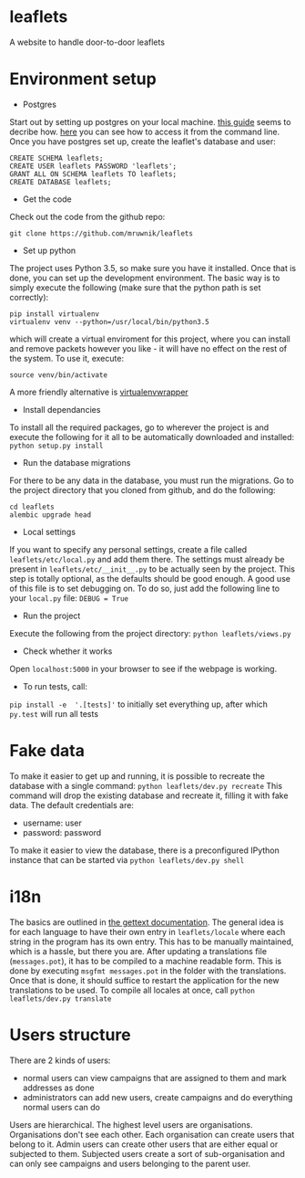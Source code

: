 # leaflets
A website to handle door-to-door leaflets


# Environment setup

* Postgres

Start out by setting up postgres on your local machine. [this guide](https://wiki.postgresql.org/wiki/Detailed_installation_guides) seems to decribe how. [here](https://wiki.postgresql.org/wiki/First_steps) you can see how to access it from the command line.
Once you have postgres set up, create the leaflet's database and user:

```
CREATE SCHEMA leaflets;
CREATE USER leaflets PASSWORD 'leaflets';
GRANT ALL ON SCHEMA leaflets TO leaflets;
CREATE DATABASE leaflets;
```

* Get the code

Check out the code from the github repo:

`git clone https://github.com/mruwnik/leaflets`

* Set up python

The project uses Python 3.5, so make sure you have it installed. Once that is done, you can set up the development environment. The basic way is to simply execute the following (make sure that the python path is set correctly):

```
pip install virtualenv
virtualenv venv --python=/usr/local/bin/python3.5
```

which will create a virtual enviroment for this project, where you can install and remove packets however you like - it will have no effect on the rest of the system. To use it, execute:

`source venv/bin/activate`

A more friendly alternative is [virtualenvwrapper](https://virtualenvwrapper.readthedocs.org/en/latest/)

* Install dependancies

To install all the required packages, go to wherever the project is and execute the following for it all to be automatically downloaded and installed:
`python setup.py install`

* Run the database migrations

For there to be any data in the database, you must run the migrations. Go to the project directory that you cloned from github, and do the following:

```
cd leaflets
alembic upgrade head
```

* Local settings

If you want to specify any personal settings, create a file called `leaflets/etc/local.py` and add them there. The settings must already be present in `leaflets/etc/__init__.py` to be actually seen by the project. This step is totally optional, as the defaults should be good enough. A good use of this file is to set debugging on. To do so, just add the following line to your `local.py` file:
`DEBUG = True`

* Run the project

Execute the following from the project directory:
`python leaflets/views.py`

* Check whether it works

Open `localhost:5000` in your browser to see if the webpage is working.

* To run tests, call:

`pip install -e  '.[tests]'` to initially set everything up, after which `py.test` will run all tests

# Fake data

To make it easier to get up and running, it is possible to recreate the database with a single command:
`python leaflets/dev.py recreate`
This command will drop the existing database and recreate it, filling it with fake data. The default credentials are:

* username: user
* password: password

To make it easier to view the database, there is a preconfigured IPython instance that can be started via `python leaflets/dev.py shell`

# i18n

The basics are outlined in [the gettext documentation](https://docs.python.org/3/library/gettext.html). The general idea is for each language to have their own entry in `leaflets/locale` where each string in the program has its own entry. This has to be manually maintained, which is a hassle, but there you are. After updating a translations file (`messages.pot`), it has to be compiled to a machine readable form. This is done by executing `msgfmt messages.pot` in the folder with the translations. Once that is done, it should suffice to restart the application for the new translations to be used.
To compile all locales at once, call `python leaflets/dev.py translate`

# Users structure

There are 2 kinds of users:
* normal users can view campaigns that are assigned to them and mark addresses as done
* administrators can add new users, create campaigns and do everything normal users can do

Users are hierarchical. The highest level users are organisations. Organisations don't see each other. Each organisation can create users that belong to it. Admin users can create other users that are either equal or subjected to them. Subjected users create a sort of sub-organisation and can only see campaigns and users belonging to the parent user.
